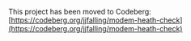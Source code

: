 This project has been moved to Codeberg: [https://codeberg.org/jjfalling/modem-heath-check](https://codeberg.org/jjfalling/modem-heath-check)
